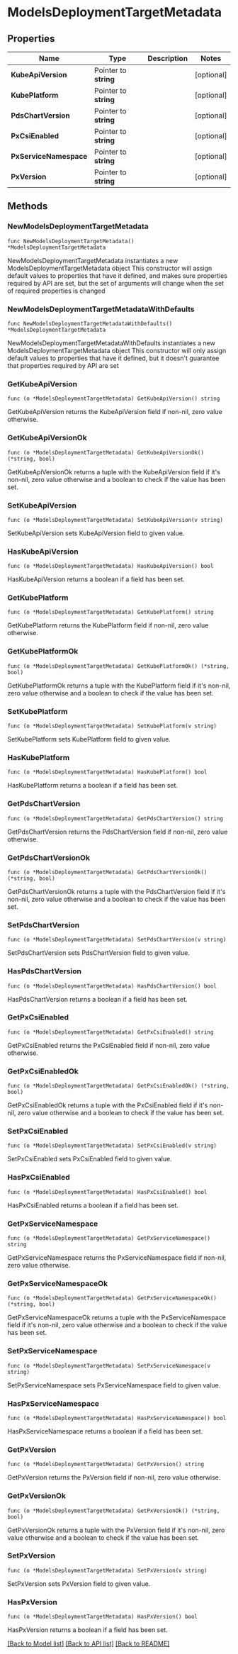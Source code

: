 # ModelsDeploymentTargetMetadata

## Properties

Name | Type | Description | Notes
------------ | ------------- | ------------- | -------------
**KubeApiVersion** | Pointer to **string** |  | [optional] 
**KubePlatform** | Pointer to **string** |  | [optional] 
**PdsChartVersion** | Pointer to **string** |  | [optional] 
**PxCsiEnabled** | Pointer to **string** |  | [optional] 
**PxServiceNamespace** | Pointer to **string** |  | [optional] 
**PxVersion** | Pointer to **string** |  | [optional] 

## Methods

### NewModelsDeploymentTargetMetadata

`func NewModelsDeploymentTargetMetadata() *ModelsDeploymentTargetMetadata`

NewModelsDeploymentTargetMetadata instantiates a new ModelsDeploymentTargetMetadata object
This constructor will assign default values to properties that have it defined,
and makes sure properties required by API are set, but the set of arguments
will change when the set of required properties is changed

### NewModelsDeploymentTargetMetadataWithDefaults

`func NewModelsDeploymentTargetMetadataWithDefaults() *ModelsDeploymentTargetMetadata`

NewModelsDeploymentTargetMetadataWithDefaults instantiates a new ModelsDeploymentTargetMetadata object
This constructor will only assign default values to properties that have it defined,
but it doesn't guarantee that properties required by API are set

### GetKubeApiVersion

`func (o *ModelsDeploymentTargetMetadata) GetKubeApiVersion() string`

GetKubeApiVersion returns the KubeApiVersion field if non-nil, zero value otherwise.

### GetKubeApiVersionOk

`func (o *ModelsDeploymentTargetMetadata) GetKubeApiVersionOk() (*string, bool)`

GetKubeApiVersionOk returns a tuple with the KubeApiVersion field if it's non-nil, zero value otherwise
and a boolean to check if the value has been set.

### SetKubeApiVersion

`func (o *ModelsDeploymentTargetMetadata) SetKubeApiVersion(v string)`

SetKubeApiVersion sets KubeApiVersion field to given value.

### HasKubeApiVersion

`func (o *ModelsDeploymentTargetMetadata) HasKubeApiVersion() bool`

HasKubeApiVersion returns a boolean if a field has been set.

### GetKubePlatform

`func (o *ModelsDeploymentTargetMetadata) GetKubePlatform() string`

GetKubePlatform returns the KubePlatform field if non-nil, zero value otherwise.

### GetKubePlatformOk

`func (o *ModelsDeploymentTargetMetadata) GetKubePlatformOk() (*string, bool)`

GetKubePlatformOk returns a tuple with the KubePlatform field if it's non-nil, zero value otherwise
and a boolean to check if the value has been set.

### SetKubePlatform

`func (o *ModelsDeploymentTargetMetadata) SetKubePlatform(v string)`

SetKubePlatform sets KubePlatform field to given value.

### HasKubePlatform

`func (o *ModelsDeploymentTargetMetadata) HasKubePlatform() bool`

HasKubePlatform returns a boolean if a field has been set.

### GetPdsChartVersion

`func (o *ModelsDeploymentTargetMetadata) GetPdsChartVersion() string`

GetPdsChartVersion returns the PdsChartVersion field if non-nil, zero value otherwise.

### GetPdsChartVersionOk

`func (o *ModelsDeploymentTargetMetadata) GetPdsChartVersionOk() (*string, bool)`

GetPdsChartVersionOk returns a tuple with the PdsChartVersion field if it's non-nil, zero value otherwise
and a boolean to check if the value has been set.

### SetPdsChartVersion

`func (o *ModelsDeploymentTargetMetadata) SetPdsChartVersion(v string)`

SetPdsChartVersion sets PdsChartVersion field to given value.

### HasPdsChartVersion

`func (o *ModelsDeploymentTargetMetadata) HasPdsChartVersion() bool`

HasPdsChartVersion returns a boolean if a field has been set.

### GetPxCsiEnabled

`func (o *ModelsDeploymentTargetMetadata) GetPxCsiEnabled() string`

GetPxCsiEnabled returns the PxCsiEnabled field if non-nil, zero value otherwise.

### GetPxCsiEnabledOk

`func (o *ModelsDeploymentTargetMetadata) GetPxCsiEnabledOk() (*string, bool)`

GetPxCsiEnabledOk returns a tuple with the PxCsiEnabled field if it's non-nil, zero value otherwise
and a boolean to check if the value has been set.

### SetPxCsiEnabled

`func (o *ModelsDeploymentTargetMetadata) SetPxCsiEnabled(v string)`

SetPxCsiEnabled sets PxCsiEnabled field to given value.

### HasPxCsiEnabled

`func (o *ModelsDeploymentTargetMetadata) HasPxCsiEnabled() bool`

HasPxCsiEnabled returns a boolean if a field has been set.

### GetPxServiceNamespace

`func (o *ModelsDeploymentTargetMetadata) GetPxServiceNamespace() string`

GetPxServiceNamespace returns the PxServiceNamespace field if non-nil, zero value otherwise.

### GetPxServiceNamespaceOk

`func (o *ModelsDeploymentTargetMetadata) GetPxServiceNamespaceOk() (*string, bool)`

GetPxServiceNamespaceOk returns a tuple with the PxServiceNamespace field if it's non-nil, zero value otherwise
and a boolean to check if the value has been set.

### SetPxServiceNamespace

`func (o *ModelsDeploymentTargetMetadata) SetPxServiceNamespace(v string)`

SetPxServiceNamespace sets PxServiceNamespace field to given value.

### HasPxServiceNamespace

`func (o *ModelsDeploymentTargetMetadata) HasPxServiceNamespace() bool`

HasPxServiceNamespace returns a boolean if a field has been set.

### GetPxVersion

`func (o *ModelsDeploymentTargetMetadata) GetPxVersion() string`

GetPxVersion returns the PxVersion field if non-nil, zero value otherwise.

### GetPxVersionOk

`func (o *ModelsDeploymentTargetMetadata) GetPxVersionOk() (*string, bool)`

GetPxVersionOk returns a tuple with the PxVersion field if it's non-nil, zero value otherwise
and a boolean to check if the value has been set.

### SetPxVersion

`func (o *ModelsDeploymentTargetMetadata) SetPxVersion(v string)`

SetPxVersion sets PxVersion field to given value.

### HasPxVersion

`func (o *ModelsDeploymentTargetMetadata) HasPxVersion() bool`

HasPxVersion returns a boolean if a field has been set.


[[Back to Model list]](../README.md#documentation-for-models) [[Back to API list]](../README.md#documentation-for-api-endpoints) [[Back to README]](../README.md)


